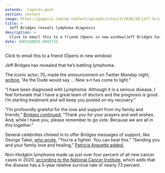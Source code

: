 ```yaml
--- 
extends: _layouts.post 
section: content 
image: https://pagesix.com/wp-content/uploads/sites/3/2020/10/jeff-bridges.jpg?quality=90&strip=all&w=1200 
title: > 
  Jeff Bridges reveals lymphoma diagnosis 
description: > 
  Click to email this to a friend (Opens in new window)Jeff Bridges has revealed that he’s battling lymphoma.The iconic actor, 70, made the announcement on Twitter Monday night, writing, “As the Dude would say … New s–t has come to light.”“I have been diagnosed with Lymphoma.I’m starting treatment and will keep you posted on my recovery.”“I’m profoundly grateful for the love and support from my family and friends,” Bridges continued.Because we are all in this together.”Several celebrities chimed in to offer Bridges messages of support, like George Takei, who wrote, “You’re a fighter.You can beat this.” “Sending you and your family love and healing,” Patricia Arquette added. 
date: 1603160055.8947723 
--- 
```

<div><p>Click to email this to a friend (Opens in new window)</p><p>Jeff Bridges has revealed that he&#8217;s battling lymphoma.</p>
<p>The iconic actor, 70, made the announcement on Twitter Monday night, <a href="https://twitter.com/TheJeffBridges/status/1318341223384518663" rel="noopener noreferrer" target="_blank">writing</a>, &#8220;As the Dude would say &#8230; New s&#8211;t has come to light.&#8221;</p>
<p>&#8220;I have been diagnosed with Lymphoma. Although it is a serious disease, I feel fortunate that I have a great team of doctors and the prognosis is good. I&#8217;m starting treatment and will keep you posted on my recovery.&#8221;</p>
<p>&#8220;I&#8217;m profoundly grateful for the love and support from my family and friends,&#8221; <a href="https://twitter.com/TheJeffBridges/status/1318341224772796417" rel="noopener noreferrer" target="_blank">Bridges continued.</a> &#8220;Thank you for your prayers and well wishes. And, while I have you, please remember to go vote. Because we are all in this together.&#8221;</p>
<p>Several celebrities chimed in to offer Bridges messages of support, like George Takei, <a href="https://twitter.com/GeorgeTakei/status/1318350055581966336" rel="noopener noreferrer" target="_blank">who wrote</a>, &#8220;You&#8217;re a fighter. You can beat this.&#8221; &#8220;Sending you and your family love and healing,&#8221; <a href="https://twitter.com/PattyArquette/status/1318350724011597824" rel="noopener noreferrer" target="_blank">Patricia Arquette added.</a></p>
<p>Non-Hodgkin lymphoma made up just over four percent of all new cancer cases in 2020, <a href="https://seer.cancer.gov/statfacts/html/nhl.html" rel="noopener noreferrer" target="_blank">according to the National Cancer Institute</a>, which adds that the disease has a 5-year relative survival rate of nearly 73 percent.</p>
			</div>